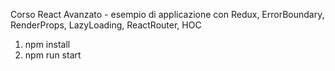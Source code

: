 Corso React Avanzato - esempio di applicazione con Redux, ErrorBoundary, RenderProps, LazyLoading, ReactRouter, HOC

1. npm install
2. npm run start